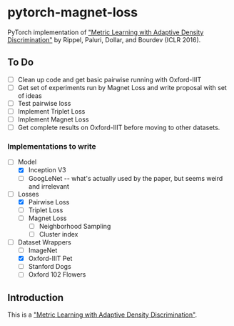 # pytorch-magnet-loss
PyTorch implementation of ["Metric Learning with Adaptive Density Discrimination"](https://arxiv.org/pdf/1511.05939.pdf) by Rippel, Paluri, Dollar, and Bourdev (ICLR 2016).

## To Do

-   [ ] Clean up code and get basic pairwise running with Oxford-IIIT
-   [ ] Get set of experiments run by Magnet Loss and write proposal with set of ideas
-   [ ] Test pairwise loss
-   [ ] Implement Triplet Loss
-   [ ] Implement Magnet Loss
-   [ ] Get complete results on Oxford-IIIT before moving to other datasets.

### Implementations to write

- [ ] Model
    - [x] Inception V3
    - [ ] GoogLeNet -- what's actually used by the paper, but seems weird and irrelevant
- [ ] Losses
    - [x] Pairwise Loss
    - [ ] Triplet Loss
    - [ ] Magnet Loss
        - [ ]  Neighborhood Sampling
        - [ ] Cluster index
- [ ] Dataset Wrappers
    - [ ] ImageNet
    - [x] Oxford-IIIT Pet
    - [ ] Stanford Dogs
    - [ ] Oxford 102 Flowers

## Introduction

This is a ["Metric Learning with Adaptive Density Discrimination"](https://arxiv.org/pdf/1511.05939.pdf).

